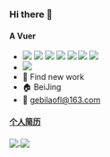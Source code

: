 
### Hi there 👋
#### A Vuer

<!-- ![](https://komarev.com/ghpvc/?username=gebilaofan&&style=flat-square"align="center) -->

- [![](https://img.shields.io/badge/-JavaScript-F7DF1E?style=flat-square&logo=JavaScript&logoColor=ffffff)](https://reactjs.org/)
[![](https://img.shields.io/badge/-HTML5-e34f26?style=flat-square&logo=HTML5&logoColor=ffffff)](https://reactjs.org/)
[![](https://img.shields.io/badge/-CSS3-1572B6?style=flat-square&logo=CSS3&logoColor=ffffff)](https://reactjs.org/)
[![](https://img.shields.io/badge/-Vue-4FC08D?style=flat-square&logo=Vue.js&logoColor=ffffff)](https://reactjs.org/)
[![](https://img.shields.io/badge/-Node-339933?style=flat-square&logo=Node.js&logoColor=ffffff)](https://reactjs.org/)
[![](https://img.shields.io/badge/-TypeScript-007ACC?style=flat-square&logo=TypeScript&logoColor=ffffff)](https://reactjs.org/)
[![](https://img.shields.io/badge/-Electron-47848F?style=flat-square&logo=Electron&logoColor=ffffff)](https://reactjs.org/)
- ![](https://visitor-badge.glitch.me/badge?page_id=gebilaofan.readme)
- 💼 Find new work
- :house: BeiJing
- :email: gebilaofl@163.com

#### [个人简历](https://github.com/gebilaofan/Resume)



<!-- 展示个人访问 -->
<!-- ![Visitor Count](https://profile-counter.glitch.me/gebilaofan/count.svg) -->



<a href="https://github.com/anuraghazra/github-readme-stats">
  <img align="center" src="https://github-readme-stats.vercel.app/api?username=gebilaofan&count_private=true&show_icons=true&bg_color=45,e9533e,88418a&hide_border=true&title_color=fff&text_color=fff&icon_color=fff" />
</a>
<a href="https://github.com/anuraghazra/convoychat">
  <img align="center" src="https://github-readme-stats.vercel.app/api/top-langs/?username=gebilaofan&layout=compact" />
</a>




